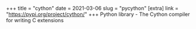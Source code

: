 +++
title = "cython"
date = 2021-03-06
slug = "pycython"
[extra]
link = "https://pypi.org/project/cython/"
+++
Python library - The Cython compiler for writing C extensions

